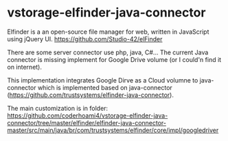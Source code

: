 # vstorage-elfinder-java-connector
Elfinder is a an open-source file manager for web, written in JavaScript using jQuery UI. 
https://github.com/Studio-42/elFinder

There are some server connector use php, java, C#...
The current Java connector is missing implement for Google Drive volume (or I could'n find it on internet).

This implementation integrates Google Dirve as a Cloud volumne to java-connector which is implemented based on java-connector (https://github.com/trustsystems/elfinder-java-connector).

The main customization is in folder: https://github.com/coderhoami4/vstorage-elfinder-java-connector/tree/master/elfinder/elfinder-java-connector-master/src/main/java/br/com/trustsystems/elfinder/core/impl/googledriver




